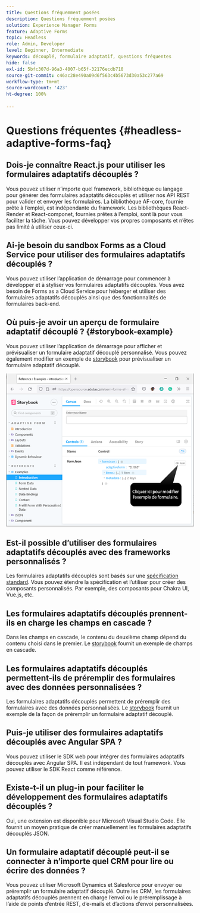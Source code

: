 ```yaml
---
title: Questions fréquemment posées
description: Questions fréquemment posées
solution: Experience Manager Forms
feature: Adaptive Forms
topic: Headless
role: Admin, Developer
level: Beginner, Intermediate
keywords: découplé, formulaire adaptatif, questions fréquentes
hide: false
exl-id: 5bfc307d-96a3-4007-b65f-32176ecdb710
source-git-commit: c46ac28e490a09d6f563c4b5673d30a53c277a69
workflow-type: tm+mt
source-wordcount: '423'
ht-degree: 100%

---
```


# Questions fréquentes {#headless-adaptive-forms-faq}

## Dois-je connaître React.js pour utiliser les formulaires adaptatifs découplés ?

Vous pouvez utiliser n’importe quel framework, bibliothèque ou langage pour générer des formulaires adaptatifs découplés et utiliser nos API REST pour valider et envoyer les formulaires. La bibliothèque AF-core, fournie prête à l’emploi, est indépendante du framework. Les bibliothèques React-Render et React-componet, fournies prêtes à l’emploi, sont là pour vous faciliter la tâche. Vous pouvez développer vos propres composants et n’êtes pas limité à utiliser ceux-ci.

<!-- 
## Did Adobe release a new AEM Archetype for Headless adaptive forms?

You can use Archetype 37 with flag `includeFormsheadless` or later flag to create an AEM project with Headless adaptive forms functionality. 

-->

## Ai-je besoin du sandbox Forms as a Cloud Service pour utiliser des formulaires adaptatifs découplés ?

Vous pouvez utiliser l’application de démarrage pour commencer à développer et à styliser vos formulaires adaptatifs découplés. Vous avez besoin de Forms as a Cloud Service pour héberger et utiliser des formulaires adaptatifs découplés ainsi que des fonctionnalités de formulaires back-end.

<!-- ## Do I need an archetype project to develop Headless adaptive forms?

You can use the starter app to start developing and styling your Headless adaptive forms. Later on, you can use the 
archetype project to deploy the finished Headless adaptive forms and corresponding custom code, created using starter app, to Forms as a Cloud Service environment. The Forms as a Cloud Service environment helps you test and productionize the forms. -->

## Où puis-je avoir un aperçu de formulaire adaptatif découplé ? {#storybook-example}

Vous pouvez utiliser l’application de démarrage pour afficher et prévisualiser un formulaire adaptatif découplé personnalisé. Vous pouvez également modifier un exemple de [storybook](https://opensource.adobe.com/aem-forms-af-runtime/storybook/?path=/story/reference-examples--introduction) pour prévisualiser un formulaire adaptatif découplé.

![](/help/assets/storybook-example.png)

## Est-il possible d’utiliser des formulaires adaptatifs découplés avec des frameworks personnalisés ?

Les formulaires adaptatifs découplés sont basés sur une [spécification standard](/help/assets/headless-adaptive-forms-specification.pdf). Vous pouvez étendre la spécification et l’utiliser pour créer des composants personnalisés. Par exemple, des composants pour Chakra UI, Vue.js, etc.

## Les formulaires adaptatifs découplés prennent-ils en charge les champs en cascade ?

Dans les champs en cascade, le contenu du deuxième champ dépend du contenu choisi dans le premier. Le [storybook](https://opensource.adobe.com/aem-forms-af-runtime/storybook/?path=/story/adaptive-form-dynamic-behaviour--options&amp;args=formJson.items[0].fieldType:drop-down;formJson.items[0].minimum:!undefined;formJson.items[0].maximum:!undefined;formJson.items[0].label.value:Choose+number+of+options;formJson.items[0].enum[0]:1;formJson.items[0].enum[1]:2;formJson.items[0].enum[2]:3;formJson.items[1].fieldType:drop-down) fournit un exemple de champs en cascade.

## Les formulaires adaptatifs découplés permettent-ils de préremplir des formulaires avec des données personnalisées ?

Les formulaires adaptatifs découplés permettent de préremplir des formulaires avec des données personnalisées. Le [storybook](https://opensource.adobe.com/aem-forms-af-runtime/storybook/?path=/story/reference-examples--prefill-form-with-personalised-data) fournit un exemple de la façon de préremplir un formulaire adaptatif découplé.

<!-- >
## Can I use existing Adaptive Forms editor to create a Headless adaptive form?

At this moment, you use the Adaptive Form Editor to specify the JSON structure and set submit action for the forms. Support for drag-and-drop components, applying rules using editor, and more editor-related options would be available later in the beta phase. Keep a watch on release notes.  -->

## Puis-je utiliser des formulaires adaptatifs découplés avec Angular SPA ?

Vous pouvez utiliser le SDK web pour intégrer des formulaires adaptatifs découplés avec Angular SPA. Il est indépendant de tout framework. Vous pouvez utiliser le SDK React comme référence.

<!-- ## Should the `-r prerelease` switch be used every time to start the AEM SDK instance or only for the first time?

During the limited release program, use the `-r prerelease` switch every time you start the AEM SDK instance. 

## What is AEM Forms add-on (.far file) and how to install it?

Adobe Experience Manager Forms as a Cloud Service feature archive provides tools to create Headless adaptive forms on the local development environment. To install the feature archive, see [Setup development environment](setup-development-environment.md).

<!-- 
## Where do one get the license.properties file from?

You do not require a license.properties file to run AEM Cloud Service SDK. 

-->

## Existe-t-il un plug-in pour faciliter le développement des formulaires adaptatifs découplés ?

Oui, une extension est disponible pour Microsoft Visual Studio Code. Elle fournit un moyen pratique de créer manuellement les formulaires adaptatifs découplés JSON. 

## Un formulaire adaptatif découplé peut-il se connecter à n’importe quel CRM pour lire ou écrire des données ?

Vous pouvez utiliser Microsoft Dynamics et Salesforce pour envoyer ou préremplir un formulaire adaptatif découplé. Outre les CRM, les formulaires adaptatifs découplés prennent en charge l’envoi ou le préremplissage à l’aide de points d’entrée REST, d’e-mails et d’actions d’envoi personnalisées.
